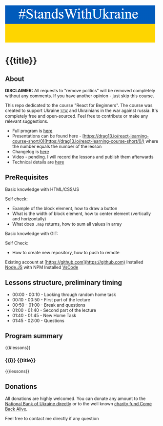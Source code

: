 ![StandsWithUkraine](https://github.com/Drag13/drag13.github.io/blob/development/swu.PNG)

# {{title}}

## About

**DISCLAIMER:**
All requests to "remove politics" will be removed completely without any comments. If you have another opinion - just skip this course.

This repo dedicated to the course "React for Beginners". The course was created to support Ukraine 🇺🇦 and Ukrainians in the war against russia. It's completely free and open-sourced. Feel free to contribute or make any relevant suggestions.

- Full program is [here](PROGRAM.md)
- Presentations can be found here - [https://drag13.io/react-learning-course-short/0](https://drag13.io/react-learning-course-short/0/) where the number equals the number of the lesson
- Changelog is [here](CHANGELOG.md)
- Video - pending. I will record the lessons and publish them afterwards
- Technical details are [here](devlog.md)

## PreRequisites

Basic knowledge with HTML/CSS/JS

Self check:

- Example of the block element, how to draw a button
- What is the width of block element, how to center element (vertically and horizontally)
- What does `.map` returns, how to sum all values in array

Basic knowledge with GIT:

Self Check:

- How to create new repository, how to push to remote

Existing account at [https://github.com](https://github.com)
Installed [Node.JS](https://nodejs.org/en/) with NPM
Installed [VsCode](https://code.visualstudio.com/)

## Lessons structure, preliminary timing

- 00:00 - 00:10 - Looking through random home task
- 00:10 - 00:50 - First part of the lecture
- 00:50 - 01:00 - Break and questions
- 01:00 - 01:40 - Second part of the lecture
- 01:40 - 01:45 - New Home Task
- 01:45 - 02:00 - Questions

## Program summary

{{#lessons}}
### {{i}} {{title}}

{{/lessons}}

## Donations

All donations are highly welcomed. You can donate any amount to the [National Bank of Ukraine directly](https://bank.gov.ua/en/news/all/natsionalniy-bank-vidkriv-spetsrahunok-dlya-zboru-koshtiv-na-potrebi-armiyi) or to the well known [charity fund Come Back Alive](https://www.comebackalive.in.ua/donate).

Feel free to contact me directly if any question
